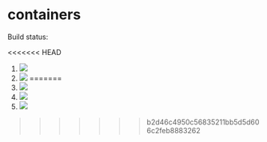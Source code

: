 # containers

Build status:

<<<<<<< HEAD
1. [![](https://github.com/JustinEsters/contiainers_justin/workflows/tests-fibonacci/badge.svg)](https://github.com/JustinEsters/contiainers_justin/actions?query=workflow%3Atests-fibonacci)
1. [![](https://github.com/JustinEsters/contiainers_justin/workflows/tests-range/badge.svg)](https://github.com/JustinEsters/contiainers_justin/actions?query=workflow%3Atests-range)
=======
1. [![](https://github.com/JustinEsters/containers/workflows/tests-fibonacci/badge.svg)](https://github.com/JustinEsters/containers/actions?query=workflow%3Atests-fibonacci)
1. [![](https://github.com/JustinEsters/containers/workflows/tests-range/badge.svg)](https://github.com/JustinEsters/containers/actions?query=workflow%3Atests-range)
1. [![](https://github.com/JustinEsters/containers/workflows/tests-unicode/badge.svg)](https://github.com/JustinEsters/containers/actions?query=workflow%3Atests-unicode)
>>>>>>> b2d46c4950c56835211bb5d5d606c2feb8883262
